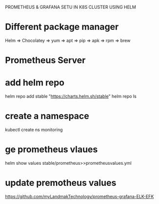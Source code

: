 PROMETHEUS & GRAFANA SETU IN K8S CLUSTER USING HELM

# Different package manager 
Helm => Chocolatey => yum => apt =>  pip => apk => rpm => brew

# Prometheus Server
 # add helm repo 
 helm repo add stable "https://charts.helm.sh/stable"
 helm repo ls
 # create a namespace
 kubectl create ns monitoring
 # ge prometheus vlaues 
helm show values stable/prometheus>>prometheusvalues.yml
# update premotheus values
  https://github.com/myLandmakTechnology/prometheus-grafana-ELK-EFK